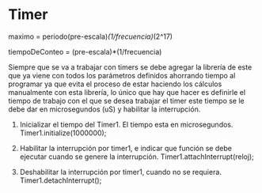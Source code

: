 # Timer

maximo = periodo(pre-escala)*(1/frecuencia)*(2^17)

tiempoDeConteo = (pre-escala)*(1/frecuencia)

Siempre que se va a trabajar con timers se debe agregar la librería de
este que ya viene con todos los parámetros definidos ahorrando
tiempo al programar ya que evita el proceso de estar haciendo los
cálculos manualmente con esta librería, lo único que hay que hacer es
definirle el tiempo de trabajo con el que se desea trabajar el timer
este tiempo se le debe dar en microsegundos (uS) y habilitar la
interrupción.

1. Inicializar el tiempo del Timer1. El tiempo esta en microsegundos.
    Timer1.initialize(1000000);

2. Habilitar la interrupción por timer1, e indicar que función se debe ejecutar cuando se genere la interrupción.
    Timer1.attachInterrupt(reloj);
    
3. Deshabilitar la interrupción por timer1, cuando no se requiera.
    Timer1.detachInterrupt();